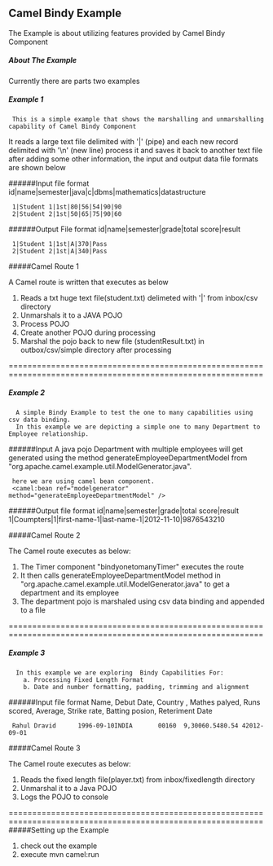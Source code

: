 Camel Bindy Example
-----------------------------------------

The Example is about utilizing features provided by Camel Bindy Component

##### About The Example

Currently there are parts two examples 

#####     Example 1
     This is a simple example that shows the marshalling and unmarshalling capability of Camel Bindy Component

 
It reads a large text file delimited with '|' (pipe) and each new record delimited with '\n' (new line)
process it and saves it back to another text file after adding some other information, the input and output data file
formats are shown below 


######Input file format
     id|name|semester|java|c|dbms|mathematics|datastructure

     1|Student 1|1st|80|56|54|90|90
     2|Student 2|1st|50|65|75|90|60  

######Output File format
     id|name|semester|grade|total score|result    

     1|Student 1|1st|A|370|Pass
     2|Student 2|1st|A|340|Pass 
          
#####Camel Route 1

A Camel route is written that executes as below

1. Reads a txt huge text file(student.txt) delimeted with '|'  from inbox/csv directory
2. Unmarshals it to a JAVA POJO
3. Process POJO
4. Create another POJO during processing
4. Marshal the pojo back to new file (studentResult.txt) in outbox/csv/simple directory after processing

============================================================================================================
#####     Example 2 
      A simple Bindy Example to test the one to many capabilities using csv data binding.
      In this example we are depicting a simple one to many Department to Employee relationship.

######Input
	 A java pojo Department with multiple employees will get generated using the method generateEmployeeDepartmentModel 
	 from "org.apache.camel.example.util.ModelGenerator.java".
	 
	 here we are using camel bean component.
     <camel:bean ref="modelgenerator" method="generateEmployeeDepartmentModel" />

######Output file format
     id|name|semester|grade|total score|result 
     1|Coumpters|1|first-name-1|last-name-1|2012-11-10|9876543210

#####Camel Route 2

The Camel route executes as below:

1. The Timer component "bindyonetomanyTimer" executes the route
2. It then calls generateEmployeeDepartmentModel method in  "org.apache.camel.example.util.ModelGenerator.java" to get a department and its employee
3. The department pojo is marshaled using csv data binding and appended to a file

============================================================================================================
#####     Example 3
      In this example we are exploring  Bindy Capabilities For:
        a. Processing Fixed Length Format
        b. Date and number formatting, padding, trimming and alignment 
     
######Input file format
     Name, Debut Date, Country , Mathes palyed, Runs scored, Average, Strike rate, Batting posion, Reteriment Date
     
     Rahul Dravid      1996-09-10INDIA       00160  9,30060.5480.54 42012-09-01

#####Camel Route 3

The Camel route executes as below:

1. Reads the fixed length file(player.txt) from inbox/fixedlength directory
2. Unmarshal it to a Java POJO
3. Logs the POJO to console


============================================================================================================
#####Setting up the Example

1. check out the example
2. execute mvn camel:run
			
